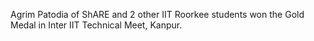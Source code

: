 ---
---

Agrim Patodia of ShARE and 2 other IIT Roorkee students won the Gold Medal in Inter IIT Technical Meet, Kanpur.